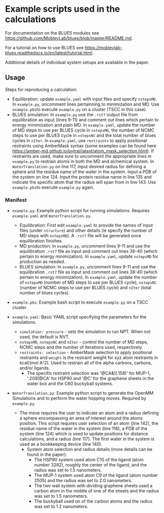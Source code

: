# Example scripts used in the calculations

For documentation on the BLUES modules see https://github.com/MobleyLab/blues/blob/master/README.md.

For a tutorial on how to use BLUES see https://mobleylab-blues.readthedocs.io/en/latest/tutorial.html.

Additional details of individual system setups are available in the paper.


## Usage
Steps for reproducing a calculation:
- Equilibration: update `example.yaml` with input files and specify `nstepsMD`. In `example.py`, uncomment lines pertainning to minimization and MD. Use `example.pbs`to execute `example.py` on a cluster (TSCC in this case).
- BLUES simulation: In `example.py` use the `.rst7` output file from equilibration as input (lines 9-11) and comment out lines which pertain to energy minimization and plain MD. In `example.yaml`, update the number of  MD steps to use per BLUES cycle in `nstepsMD`, the number of NCMC steps to use per BLUES cycle in `nstepsNC` and the total number of blues cycles in `nIter`. In `example.yaml`, use `restraints`  to apply positional restraints using AmberMask syntax (some examples can be found here https://amber-md.github.io/pytraj/latest/atom_mask_selection.html). If restraints are used, make sure to uncomment the appropriate lines in `example.py` to restrain atoms in both the MD and alchemical system. In `WaterTranslation.py` on line 117, input desired radius for defining a sphere and the residue name of the water in the system. Input a PDB of the system on line 124. Input the protein residue name in line 135 and indicate the specific atom that the radius will span from in line 143. Use `example.pbs`to execute `example.py` again.


### Manifest

- `example.py`: Example python script for running simulations. Requires `example.yaml` and `WaterTranslation.py`.
  - Equilibration: First edit `example.yaml` to provide the names of input files (under `structure`) and other details (ie specify the number of MD steps with `nstepsMD`). A `.rst7` file will be generated once equilibration finishes.
  - MD production: In `example.py`, uncomment lines 9-11 and use the equilibration `.rst7` file as input and comment out lines 38-40 (which pertain to energy minimization). In `example.yaml`, update `nstepsMD` for production as needed.
  - BLUES simulation: In `example.py`, uncomment lines 9-11 and use the equilibration `.rst7` file as input and comment out lines 38-40 (which pertain to energy minimization). In `example.yaml`, update the number of `nstepsMD` (number of MD steps to use per BLUES cycle), `nstepsNC` (number of NCMC steps to use per BLUES cycle) and `nIter` (total number of blues cycles).

- `example.pbs`: Example bash script to execute `example.py` on a TSCC cluster.

- `example.yaml`: Basic YAML script specifying the parameters for the simulations.
  - `simulation: pressure` - sets the simulation to run NPT. When not used, the default is NVT.
  - `nstepsMD`, `nstepsNC` and `nIter` - control the number of MD steps, NCMC steps and the number of iterations used, respectively.
  - `restraints: selection` - AmberMask selection to apply positional restraints and `weight` is the restraint weight for xyz atom restraints in kcal/(mol A^2). Used to restrain all of the alpha carbons, carbons, and/or ligands.
    - The specific restraint selection was '@CA&!(:158)' for MUP-1, ':209|@CA' for HSP90 and '@C' for the graphene sheets in the water box and the C60 buckyball systems.

- `WaterTranslation.py`: Example python script to generate the OpenMM Simulations and to perform the water hopping moves. Required by `example.py`.
  - The move requires the user to indicate an atom and a radius defining a sphere encompassing an area of interest around the atoms position. This script requires user selection of an atom (line 142), the residue name of the water in the system (line 116), a PDB of the system (line 124) which is used to update positions for distance calculations, and a radius (line 117). The first water in the system is used as a bookkeeping device (line 140).
    - System atom selection and radius details (more details can be found in the paper):
      - The HSP90 system used atom C10 of the ligand (atom number 3282), roughly the center of the ligand, and the radius was set to 1.5 nanometers.
      - The MUP-1 system used atom C9 of the ligand (atom number 2505) and the radius was set to 2.0 nanometers.
      - The two wall system with dividing graphene sheets used a carbon atom in the middle of one of the sheets and the radius was set to 1.5 nanometers.
      - The buckyball used on of the carbon atoms and the radius was set to 1.2 nanometers.
